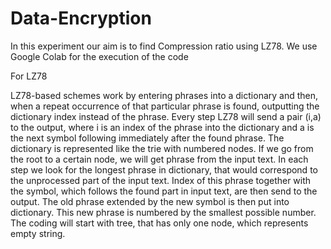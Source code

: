 # Data-Encryption
In this experiment our aim is to find Compression ratio using LZ78.
We use Google Colab for the execution of the code

For LZ78

LZ78-based schemes work by entering phrases into a dictionary and then, when a repeat occurrence of that particular phrase is found, outputting the dictionary index instead of the phrase.
Every step LZ78 will send a pair (i,a) to the output, where i is an index of the phrase into the dictionary and a is the next symbol following immediately after the found phrase. The dictionary is represented like the trie with numbered nodes. If we go from the root to a certain node, we will get phrase from the input text.
In each step we look for the longest phrase in dictionary, that would correspond to the unprocessed part of the input text. Index of this phrase together with the symbol, which follows the found part in input text, are then send to the output. The old phrase extended by the new symbol is then put into dictionary. This new phrase is numbered by the smallest possible number.
The coding will start with tree, that has only one node, which represents empty string.

